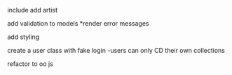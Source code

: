 include add artist

add validation to models
*render error messages

add styling

create a user class with fake login
    -users can only CD their own collections

refactor to oo js